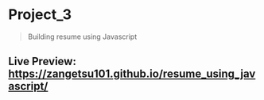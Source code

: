 # Project_3

>Building resume using Javascript

## Live Preview: https://zangetsu101.github.io/resume_using_javascript/